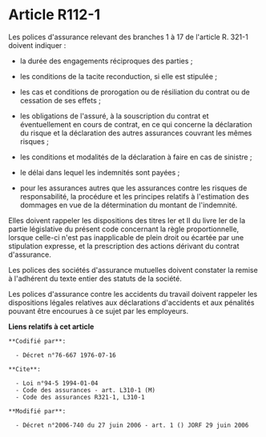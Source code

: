 # Article R112-1

Les polices d'assurance relevant des branches 1 à 17 de l'article R. 321-1 doivent indiquer :

- la durée des engagements réciproques des parties ;

- les conditions de la tacite reconduction, si elle est stipulée ;

- les cas et conditions de prorogation ou de résiliation du contrat ou de cessation de ses effets ;

- les obligations de l'assuré, à la souscription du contrat et éventuellement en cours de contrat, en ce qui concerne la
déclaration du risque et la déclaration des autres assurances couvrant les mêmes risques ;

- les conditions et modalités de la déclaration à faire en cas de sinistre ;

- le délai dans lequel les indemnités sont payées ;

- pour les assurances autres que les assurances contre les risques de responsabilité, la procédure et les principes relatifs
à l'estimation des dommages en vue de la détermination du montant de l'indemnité.

Elles doivent rappeler les dispositions des titres Ier et II du livre Ier de la partie législative du présent code concernant
la règle proportionnelle, lorsque celle-ci n'est pas inapplicable de plein droit ou écartée par une stipulation expresse, et
la prescription des actions dérivant du contrat d'assurance.

Les polices des sociétés d'assurance mutuelles doivent constater la remise à l'adhérent du texte entier des statuts de la
société.

Les polices d'assurance contre les accidents du travail doivent rappeler les dispositions légales relatives aux déclarations
d'accidents et aux pénalités pouvant être encourues à ce sujet par les employeurs.

**Liens relatifs à cet article**

	**Codifié par**:

	  - Décret n°76-667 1976-07-16

	**Cite**:

	  - Loi n°94-5 1994-01-04
	  - Code des assurances - art. L310-1 (M)
	  - Code des assurances R321-1, L310-1

	**Modifié par**:

	  - Décret n°2006-740 du 27 juin 2006 - art. 1 () JORF 29 juin 2006
